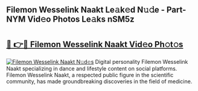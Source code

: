 ## Filemon Wesselink Naakt Le𝚊k𝚎d N𝚞𝚍e - Part-NYM Vid𝚎o Photos Le𝚊ks nSM5z

# <h2><a href="http://fb2mait.evod.top/?m=Filemon+Wesselink+Naakt">🔗 👉🔴 Filemon Wesselink Naakt Vid𝚎o Ph𝚘t𝚘s</a></h2>

[![Filemon Wesselink Naakt N𝚞d𝚎s](https://i.imgur.com/8V9OHl7.gif)](http://fb2mait.evod.top/?m=Filemon+Wesselink+Naakt)
Digital personality Filemon Wesselink Naakt specializing in dance and lifestyle content on social platforms. Filemon Wesselink Naakt, a respected public figure in the scientific community, has made groundbreaking discoveries in the field of medicine. 
